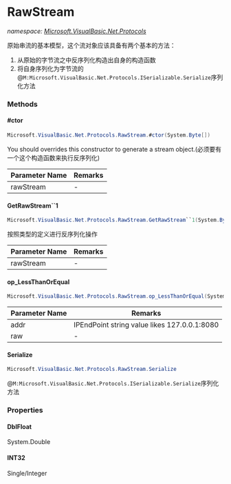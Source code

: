 ﻿# RawStream
_namespace: [Microsoft.VisualBasic.Net.Protocols](./index.md)_

原始串流的基本模型，这个流对象应该具备有两个基本的方法：
 1. 从原始的字节流之中反序列化构造出自身的构造函数
 2. 将自身序列化为字节流的@``M:Microsoft.VisualBasic.Net.Protocols.ISerializable.Serialize``序列化方法



### Methods

#### #ctor
```csharp
Microsoft.VisualBasic.Net.Protocols.RawStream.#ctor(System.Byte[])
```
You should overrides this constructor to generate a stream object.(必须要有一个这个构造函数来执行反序列化)

|Parameter Name|Remarks|
|--------------|-------|
|rawStream|-|


#### GetRawStream``1
```csharp
Microsoft.VisualBasic.Net.Protocols.RawStream.GetRawStream``1(System.Byte[])
```
按照类型的定义进行反序列化操作

|Parameter Name|Remarks|
|--------------|-------|
|rawStream|-|


#### op_LessThanOrEqual
```csharp
Microsoft.VisualBasic.Net.Protocols.RawStream.op_LessThanOrEqual(System.String,Microsoft.VisualBasic.Net.Protocols.RawStream)
```


|Parameter Name|Remarks|
|--------------|-------|
|addr|IPEndPoint string value likes 127.0.0.1:8080|
|raw|-|


#### Serialize
```csharp
Microsoft.VisualBasic.Net.Protocols.RawStream.Serialize
```
@``M:Microsoft.VisualBasic.Net.Protocols.ISerializable.Serialize``序列化方法


### Properties

#### DblFloat
System.Double
#### INT32
Single/Integer
